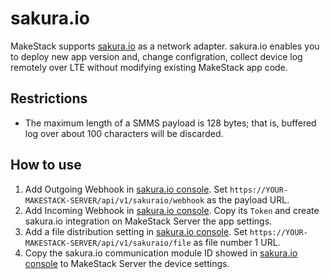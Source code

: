 sakura.io
==========

MakeStack supports [sakura.io](https://sakura.io) as a network adapter. sakura.io enables you to deploy
new app version and, change configration, collect device log remotely over LTE without modifying
existing MakeStack app code.

Restrictions
------------

- The maximum length of a SMMS payload is 128 bytes; that is, buffered log over about 100 characters
  will be discarded.

How to use
----------

1. Add Outgoing Webhook in [sakura.io console](https://secure.sakura.ad.jp/iot/console). Set `https://YOUR-MAKESTACK-SERVER/api/v1/sakuraio/webhook` as the payload URL.
2. Add Incoming Webhook in [sakura.io console](https://secure.sakura.ad.jp/iot/console). Copy
   its `Token` and create sakura.io integration on MakeStack Server the app settings.
3. Add a file distribution setting in [sakura.io console](https://secure.sakura.ad.jp/iot/console).
  Set `https://YOUR-MAKESTACK-SERVER/api/v1/sakuraio/file` as file number 1 URL.
4. Copy the sakura.io communication module ID showed in [sakura.io console](https://secure.sakura.ad.jp/iot/console) to MakeStack Server the device settings.
